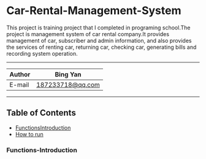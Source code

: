 # Car-Rental-Management-System
This project is training project that I completed in programing school.The project is management system of car rental company.It provides management of car, subscriber and admin information, and also provides the services of renting car, returning car, checking car, generating bills and recording system operation.
****
    
|Author|Bing Yan|
|---|---
|E-mail|187233718@qq.com


****
## Table of Contents
* [FunctionsIntroduction](#Functions-Introduction)
* [How to run](#标题)
### Functions-Introduction
